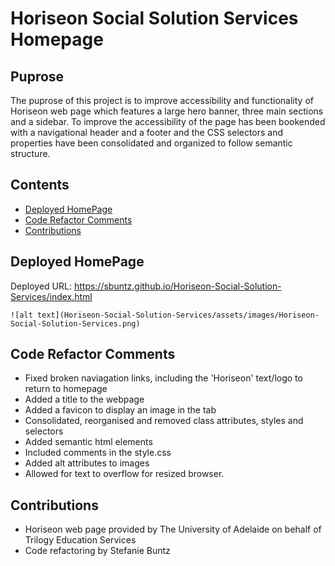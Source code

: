 # Horiseon Social Solution Services Homepage


## Puprose
The puprose of this project is to improve accessibility and functionality of Horiseon web page which features a large hero banner, three main sections and a sidebar. To improve the accessibility of the page has been bookended with a navigational header and a footer and the CSS selectors and properties have been consolidated and organized to follow semantic structure. 


## Contents
- [Deployed HomePage](#deployed)
- [Code Refactor Comments](#refactor)
- [Contributions](#contributions)

<a name="deployed"></a>
## Deployed HomePage
Deployed URL: https://sbuntz.github.io/Horiseon-Social-Solution-Services/index.html

    ![alt text](Horiseon-Social-Solution-Services/assets/images/Horiseon-Social-Solution-Services.png)

<a name="refactor"></a>
## Code Refactor Comments
- Fixed broken naviagation links, including the 'Horiseon' text/logo to return to homepage
- Added a title to the webpage
- Added a favicon to display an image in the tab
- Consolidated, reorganised and removed class attributes, styles and selectors
- Added semantic html elements
- Included comments in the style.css
- Added alt attributes to images
- Allowed for text to overflow for resized browser.
    
<a name="contributions"></a>  
## Contributions
- Horiseon web page provided by The University of Adelaide on behalf of Trilogy Education Services
- Code refactoring by Stefanie Buntz
